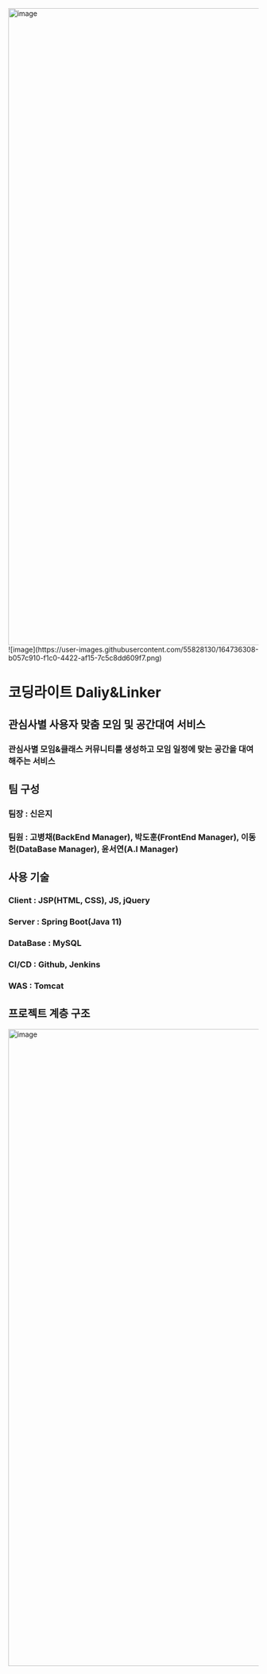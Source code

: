 <img width="1281" alt="image" src="https://user-images.githubusercontent.com/55828130/164736308-b057c910-f1c0-4422-af15-7c5c8dd609f7.png">
![image](https://user-images.githubusercontent.com/55828130/164736308-b057c910-f1c0-4422-af15-7c5c8dd609f7.png)

# 코딩라이트 Daliy&Linker

## 관심사별 사용자 맞춤 모임 및 공간대여 서비스
### 관심사별 모임&클래스 커뮤니티를 생성하고 모임 일정에 맞는 공간을 대여해주는 서비스

## 팀 구성
### 팀장 : 신은지
### 팀원 : 고병채(BackEnd Manager), 박도훈(FrontEnd Manager), 이동헌(DataBase Manager), 윤서연(A.I Manager)

## 사용 기술
### Client : JSP(HTML, CSS), JS, jQuery
### Server : Spring Boot(Java 11)
### DataBase : MySQL
### CI/CD : Github, Jenkins
### WAS : Tomcat

## 프로젝트 계층 구조
<img width="1281" alt="image" src="https://user-images.githubusercontent.com/55828130/164739064-81d44c7f-0768-49e1-b7b7-4400b07b50c9.png">
